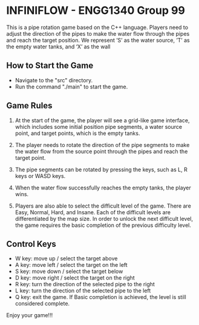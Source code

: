 # INFINIFLOW - ENGG1340 Group 99

This is a pipe rotation game based on the C++ language. Players need to adjust the direction of the pipes to make the water flow through the pipes and reach the target position. We represent ’S’ as the water source, ’T’ as the empty water tanks, and ‘X’ as the wall

## How to Start the Game

- Navigate to the "src" directory.
- Run the command "./main" to start the game.

## Game Rules

1. At the start of the game, the player will see a grid-like game interface, which includes some initial position pipe segments, a water source point, and target points, which is the empty tanks.

2. The player needs to rotate the direction of the pipe segments to make the water flow from the source point through the pipes and reach the target point.

3. The pipe segments can be rotated by pressing the keys, such as L, R keys or WASD keys.

4. When the water flow successfully reaches the empty tanks, the player wins.

5. Players are also able to select the difficult level of the game. There are Easy, Normal, Hard, and Insane. Each of the difficult levels are differentiated by the map size. In order to unlock the next difficult level, the game requires the basic completion of the previous difficulty level. 

## Control Keys

- W key: move up / select the target above 
- A key: move left / select the target on the left  
- S key: move down / select the target below
- D key: move right / select the target on the right 
- R key: turn the direction of the selected pipe to the right 
- L key: turn the direction of the selected pipe to the left
- Q key: exit the game. If Basic completion is achieved, the level is still considered complete.

Enjoy your game!!!
